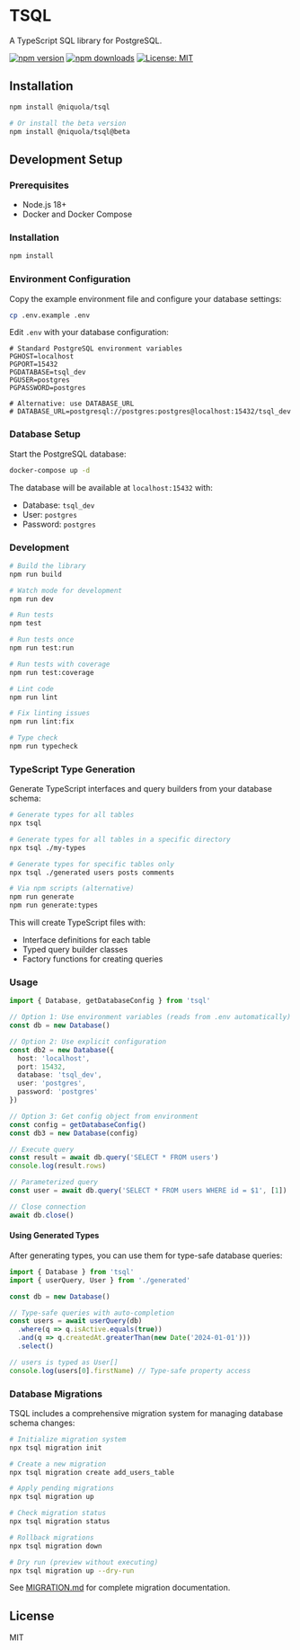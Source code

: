 # TSQL

A TypeScript SQL library for PostgreSQL.

[![npm version](https://badge.fury.io/js/@niquola/tsql.svg)](https://badge.fury.io/js/@niquola/tsql)
[![npm downloads](https://img.shields.io/npm/dm/@niquola/tsql.svg)](https://www.npmjs.com/package/@niquola/tsql)
[![License: MIT](https://img.shields.io/badge/License-MIT-yellow.svg)](https://opensource.org/licenses/MIT)

## Installation

```bash
npm install @niquola/tsql

# Or install the beta version
npm install @niquola/tsql@beta
```

## Development Setup

### Prerequisites

- Node.js 18+
- Docker and Docker Compose

### Installation

```bash
npm install
```

### Environment Configuration

Copy the example environment file and configure your database settings:

```bash
cp .env.example .env
```

Edit `.env` with your database configuration:

```env
# Standard PostgreSQL environment variables
PGHOST=localhost
PGPORT=15432
PGDATABASE=tsql_dev
PGUSER=postgres
PGPASSWORD=postgres

# Alternative: use DATABASE_URL
# DATABASE_URL=postgresql://postgres:postgres@localhost:15432/tsql_dev
```

### Database Setup

Start the PostgreSQL database:

```bash
docker-compose up -d
```

The database will be available at `localhost:15432` with:
- Database: `tsql_dev`
- User: `postgres`
- Password: `postgres`

### Development

```bash
# Build the library
npm run build

# Watch mode for development
npm run dev

# Run tests
npm test

# Run tests once
npm run test:run

# Run tests with coverage
npm run test:coverage

# Lint code
npm run lint

# Fix linting issues
npm run lint:fix

# Type check
npm run typecheck
```

### TypeScript Type Generation

Generate TypeScript interfaces and query builders from your database schema:

```bash
# Generate types for all tables
npx tsql

# Generate types for all tables in a specific directory
npx tsql ./my-types

# Generate types for specific tables only
npx tsql ./generated users posts comments

# Via npm scripts (alternative)
npm run generate
npm run generate:types
```

This will create TypeScript files with:
- Interface definitions for each table
- Typed query builder classes
- Factory functions for creating queries

### Usage

```typescript
import { Database, getDatabaseConfig } from 'tsql'

// Option 1: Use environment variables (reads from .env automatically)
const db = new Database()

// Option 2: Use explicit configuration
const db2 = new Database({
  host: 'localhost',
  port: 15432,
  database: 'tsql_dev',
  user: 'postgres',
  password: 'postgres'
})

// Option 3: Get config object from environment
const config = getDatabaseConfig()
const db3 = new Database(config)

// Execute query
const result = await db.query('SELECT * FROM users')
console.log(result.rows)

// Parameterized query
const user = await db.query('SELECT * FROM users WHERE id = $1', [1])

// Close connection
await db.close()
```

#### Using Generated Types

After generating types, you can use them for type-safe database queries:

```typescript
import { Database } from 'tsql'
import { userQuery, User } from './generated'

const db = new Database()

// Type-safe queries with auto-completion
const users = await userQuery(db)
  .where(q => q.isActive.equals(true))
  .and(q => q.createdAt.greaterThan(new Date('2024-01-01')))
  .select()

// users is typed as User[]
console.log(users[0].firstName) // Type-safe property access
```

### Database Migrations

TSQL includes a comprehensive migration system for managing database schema changes:

```bash
# Initialize migration system
npx tsql migration init

# Create a new migration
npx tsql migration create add_users_table

# Apply pending migrations
npx tsql migration up

# Check migration status
npx tsql migration status

# Rollback migrations
npx tsql migration down

# Dry run (preview without executing)
npx tsql migration up --dry-run
```

See [MIGRATION.md](./MIGRATION.md) for complete migration documentation.

## License

MIT 